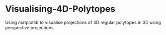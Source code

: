 # Visualising-4D-Polytopes
 Using matplotlib to visualise projections of 4D regular polytopes in 3D using perspective projections
